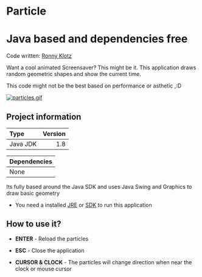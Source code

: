# Particle
Java based and dependencies free
=====================================================
Code written: [Ronny Klotz](https://github.com/ShuraBlack)

Want a cool animated Screensaver? This might be it. This application draws random geometric shapes and show the current time.

This code might not be the best based on performance or asthetic ,:D

[![particles.gif](https://i.postimg.cc/CMsBg59P/particles.gif)](https://postimg.cc/xqqTGffM)

## Project information

Type | Version
:--- | ---:
Java JDK  | 1.8 

Dependencies |
:--- |
None  |

Its fully based around the Java SDK and uses Java Swing and Graphics to draw basic geometry
+ You need a installed [JRE](https://www.java.com/de/download/manual.jsp) or [SDK](https://www.oracle.com/java/technologies/downloads/) to run this application

## How to use it?

- **ENTER** - Reload the particles

- **ESC** - Close the application

- **CURSOR & CLOCK** - The particles will change direction when near the clock or mouse cursor
